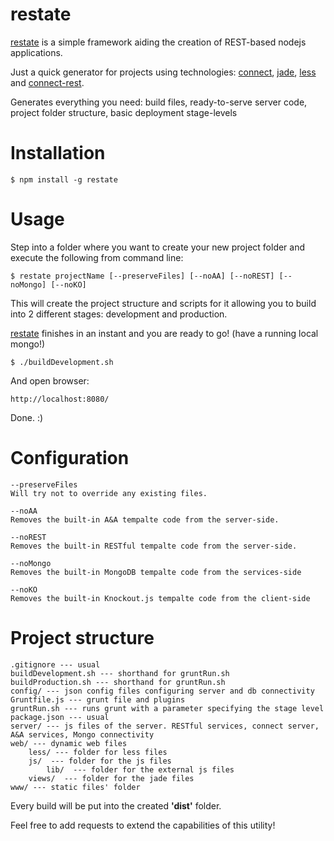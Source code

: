 restate
=======

[restate](https://github.com/imrefazekas/restate) is a simple framework aiding the creation of REST-based nodejs applications.

Just a quick generator for projects using technologies: [connect](http://www.senchalabs.org/connect/), [jade](http://jade-lang.com), [less](http://lesscss.org) and [connect-rest](https://github.com/imrefazekas/connect-rest).

Generates everything you need: build files, ready-to-serve server code, project folder structure, basic deployment stage-levels


# Installation

	$ npm install -g restate


# Usage

Step into a folder where you want to create your new project folder and execute the following from command line:

	$ restate projectName [--preserveFiles] [--noAA] [--noREST] [--noMongo] [--noKO]

This will create the project structure and scripts for it allowing you to build into 2 different stages: development and production. 

[restate](https://github.com/imrefazekas/restate) finishes in an instant and you are ready to go! (have a running local mongo!)

	$ ./buildDevelopment.sh

And open browser:

	http://localhost:8080/

Done. :)


# Configuration

	--preserveFiles 
	Will try not to override any existing files.

	--noAA
	Removes the built-in A&A tempalte code from the server-side.

	--noREST
	Removes the built-in RESTful tempalte code from the server-side.

	--noMongo
	Removes the built-in MongoDB tempalte code from the services-side

	--noKO
	Removes the built-in Knockout.js tempalte code from the client-side


# Project structure

	.gitignore --- usual
	buildDevelopment.sh --- shorthand for gruntRun.sh
	buildProduction.sh --- shorthand for gruntRun.sh
	config/ --- json config files configuring server and db connectivity
	Gruntfile.js --- grunt file and plugins
	gruntRun.sh --- runs grunt with a parameter specifying the stage level
	package.json --- usual
	server/ --- js files of the server. RESTful services, connect server, A&A services, Mongo connectivity
	web/ --- dynamic web files
		less/ --- folder for less files
		js/  --- folder for the js files
			lib/  --- folder for the external js files
		views/  --- folder for the jade files
	www/ --- static files' folder

Every build will be put into the created __'dist'__ folder.


Feel free to add requests to extend the capabilities of this utility!